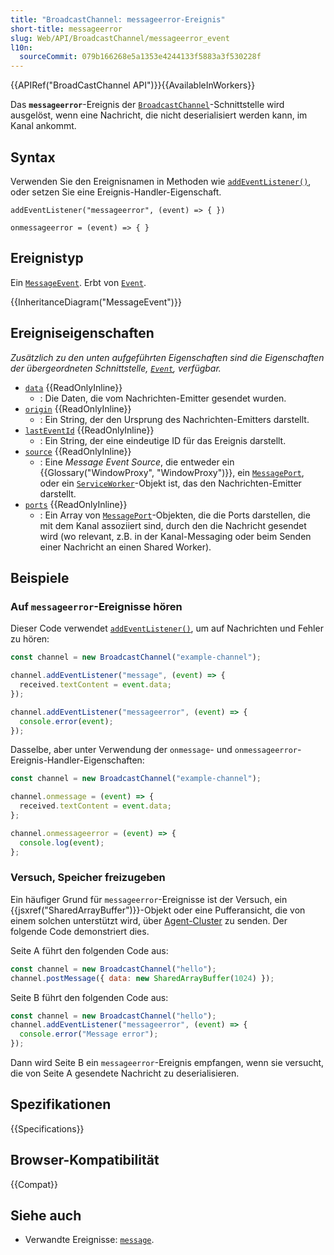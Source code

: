 ```yaml
---
title: "BroadcastChannel: messageerror-Ereignis"
short-title: messageerror
slug: Web/API/BroadcastChannel/messageerror_event
l10n:
  sourceCommit: 079b166268e5a1353e4244133f5883a3f530228f
---
```


{{APIRef("BroadCastChannel API")}}{{AvailableInWorkers}}

Das **`messageerror`**-Ereignis der [`BroadcastChannel`](/de/docs/Web/API/BroadcastChannel)-Schnittstelle wird ausgelöst, wenn eine Nachricht, die nicht deserialisiert werden kann, im Kanal ankommt.

## Syntax

Verwenden Sie den Ereignisnamen in Methoden wie [`addEventListener()`](/de/docs/Web/API/EventTarget/addEventListener), oder setzen Sie eine Ereignis-Handler-Eigenschaft.

```js-nolint
addEventListener("messageerror", (event) => { })

onmessageerror = (event) => { }
```

## Ereignistyp

Ein [`MessageEvent`](/de/docs/Web/API/MessageEvent). Erbt von [`Event`](/de/docs/Web/API/Event).

{{InheritanceDiagram("MessageEvent")}}

## Ereigniseigenschaften

_Zusätzlich zu den unten aufgeführten Eigenschaften sind die Eigenschaften der übergeordneten Schnittstelle, [`Event`](/de/docs/Web/API/Event), verfügbar._

- [`data`](/de/docs/Web/API/MessageEvent/data) {{ReadOnlyInline}}
  - : Die Daten, die vom Nachrichten-Emitter gesendet wurden.
- [`origin`](/de/docs/Web/API/MessageEvent/origin) {{ReadOnlyInline}}
  - : Ein String, der den Ursprung des Nachrichten-Emitters darstellt.
- [`lastEventId`](/de/docs/Web/API/MessageEvent/lastEventId) {{ReadOnlyInline}}
  - : Ein String, der eine eindeutige ID für das Ereignis darstellt.
- [`source`](/de/docs/Web/API/MessageEvent/source) {{ReadOnlyInline}}
  - : Eine _Message Event Source_, die entweder ein {{Glossary("WindowProxy", "WindowProxy")}}, ein [`MessagePort`](/de/docs/Web/API/MessagePort), oder ein [`ServiceWorker`](/de/docs/Web/API/ServiceWorker)-Objekt ist, das den Nachrichten-Emitter darstellt.
- [`ports`](/de/docs/Web/API/MessageEvent/ports) {{ReadOnlyInline}}
  - : Ein Array von [`MessagePort`](/de/docs/Web/API/MessagePort)-Objekten, die die Ports darstellen, die mit dem Kanal assoziiert sind, durch den die Nachricht gesendet wird (wo relevant, z.B. in der Kanal-Messaging oder beim Senden einer Nachricht an einen Shared Worker).

## Beispiele

### Auf `messageerror`-Ereignisse hören

Dieser Code verwendet [`addEventListener()`](/de/docs/Web/API/EventTarget/addEventListener), um auf Nachrichten und Fehler zu hören:

```js
const channel = new BroadcastChannel("example-channel");

channel.addEventListener("message", (event) => {
  received.textContent = event.data;
});

channel.addEventListener("messageerror", (event) => {
  console.error(event);
});
```

Dasselbe, aber unter Verwendung der `onmessage`- und `onmessageerror`-Ereignis-Handler-Eigenschaften:

```js
const channel = new BroadcastChannel("example-channel");

channel.onmessage = (event) => {
  received.textContent = event.data;
};

channel.onmessageerror = (event) => {
  console.log(event);
};
```

### Versuch, Speicher freizugeben

Ein häufiger Grund für `messageerror`-Ereignisse ist der Versuch, ein {{jsxref("SharedArrayBuffer")}}-Objekt oder eine Pufferansicht, die von einem solchen unterstützt wird, über [Agent-Cluster](/de/docs/Web/JavaScript/Reference/Execution_model#agent_clusters_and_memory_sharing) zu senden. Der folgende Code demonstriert dies.

Seite A führt den folgenden Code aus:

```js
const channel = new BroadcastChannel("hello");
channel.postMessage({ data: new SharedArrayBuffer(1024) });
```

Seite B führt den folgenden Code aus:

```js
const channel = new BroadcastChannel("hello");
channel.addEventListener("messageerror", (event) => {
  console.error("Message error");
});
```

Dann wird Seite B ein `messageerror`-Ereignis empfangen, wenn sie versucht, die von Seite A gesendete Nachricht zu deserialisieren.

## Spezifikationen

{{Specifications}}

## Browser-Kompatibilität

{{Compat}}

## Siehe auch

- Verwandte Ereignisse: [`message`](/de/docs/Web/API/BroadcastChannel/message_event).
